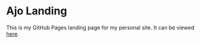 # Ajo Landing

This is my GitHub Pages landing page for my personal site. It can be viewed [here](https://ajo.sh).
